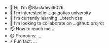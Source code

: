 - 👋 Hi, I’m @Blackdevil9026
- 👀 I’m interested in ...galgotias university
- 🌱 I’m currently learning ...btech cse 
- 💞️ I’m looking to collaborate on ...github projrct
- 📫 How to reach me ...
- 😄 Pronouns: ...
- ⚡ Fun fact: ...

<!---
Blackdevil9026/Blackdevil9026 is a ✨ special ✨ repository because its `README.md` (this file) appears on your GitHub profile.
You can click the Preview link to take a look at your changes.
--->
